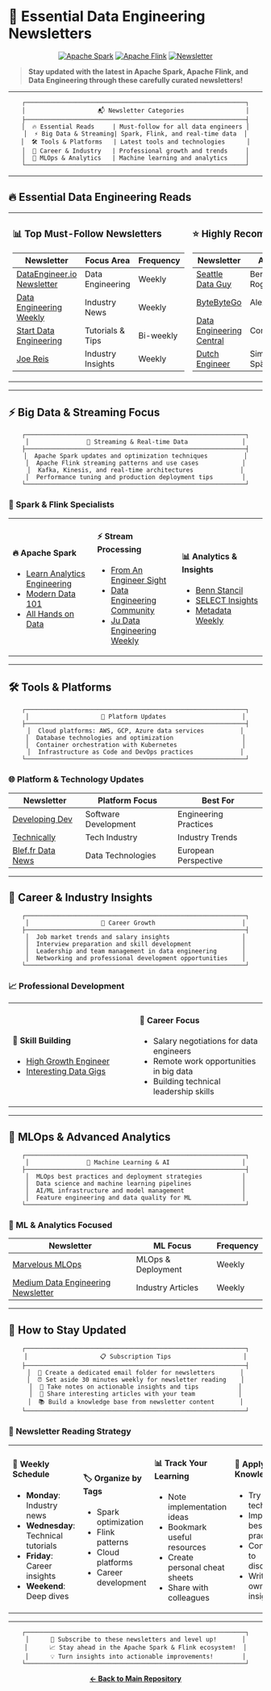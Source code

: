 # 📧 Essential Data Engineering Newsletters

<div align="center">

[![Apache Spark](https://img.shields.io/badge/Apache%20Spark-E25A1C?style=for-the-badge&logo=apache-spark&logoColor=white)](https://spark.apache.org/)
[![Apache Flink](https://img.shields.io/badge/Apache%20Flink-E6526F?style=for-the-badge&logo=apache-flink&logoColor=white)](https://flink.apache.org/)
[![Newsletter](https://img.shields.io/badge/Newsletter-FF6B6B?style=for-the-badge&logo=substack&logoColor=white)](#)

</div>

> **Stay updated with the latest in Apache Spark, Apache Flink, and Data Engineering through these carefully curated newsletters!**

---

<div align="center">

```
┌─────────────────────────────────────────────────────────────┐
│                    📬 Newsletter Categories                 │
├─────────────────────────────────────────────────────────────┤
│  🔥 Essential Reads     | Must-follow for all data engineers │
│  ⚡ Big Data & Streaming| Spark, Flink, and real-time data  │
│  🛠️ Tools & Platforms   | Latest tools and technologies      │
│  💼 Career & Industry   | Professional growth and trends     │
│  🤖 MLOps & Analytics   | Machine learning and analytics     │
└─────────────────────────────────────────────────────────────┘
```

</div>

---

## 🔥 Essential Data Engineering Reads

<table>
<tr>
<td width="50%">

### 📊 Top Must-Follow Newsletters

| Newsletter | Focus Area | Frequency |
|------------|------------|-----------|
| [DataEngineer.io Newsletter](https://blog.dataengineer.io) | Data Engineering | Weekly |
| [Data Engineering Weekly](https://www.dataengineeringweekly.com) | Industry News | Weekly |
| [Start Data Engineering](https://www.startdataengineering.com) | Tutorials & Tips | Bi-weekly |
| [Joe Reis](https://joereis.substack.com) | Industry Insights | Weekly |

</td>
<td width="50%">

### ⭐ Highly Recommended

| Newsletter | Author | Specialty |
|------------|--------|-----------|
| [Seattle Data Guy](https://seattledataguy.substack.com) | Ben Rogojan | Practical DE |
| [ByteByteGo](https://blog.bytebytego.com) | Alex Xu | System Design |
| [Data Engineering Central](https://dataengineeringcentral.substack.com) | Community | Best Practices |
| [Dutch Engineer](https://dutchengineer.substack.com) | Simon Späti | Modern Stack |

</td>
</tr>
</table>

---

## ⚡ Big Data & Streaming Focus

<div align="center">

```
┌─────────────────────────────────────────────────────────────┐
│                🌊 Streaming & Real-time Data               │
├─────────────────────────────────────────────────────────────┤
│  Apache Spark updates and optimization techniques          │
│  Apache Flink streaming patterns and use cases            │
│  Kafka, Kinesis, and real-time architectures             │
│  Performance tuning and production deployment tips        │
└─────────────────────────────────────────────────────────────┘
```

</div>

### 🚀 Spark & Flink Specialists

<table>
<tr>
<td width="33%">

#### 🔥 Apache Spark
- [Learn Analytics Engineering](https://learnanalyticsengineering.substack.com/)
- [Modern Data 101](https://moderndata101.substack.com/)
- [All Hands on Data](https://allhandsondata.substack.com/)

</td>
<td width="33%">

#### ⚡ Stream Processing
- [From An Engineer Sight](https://fromanengineersight.substack.com/)
- [Data Engineering Community](https://dataengineeringcommunity.substack.com/)
- [Ju Data Engineering Weekly](https://juhache.substack.com/)

</td>
<td width="33%">

#### 📊 Analytics & Insights
- [Benn Stancil](https://benn.substack.com/)
- [SELECT Insights](https://newsletter.ssp.sh/)
- [Metadata Weekly](https://metadataweekly.substack.com/)

</td>
</tr>
</table>

---

## 🛠️ Tools & Platforms

<div align="center">

```
┌─────────────────────────────────────────────────────────────┐
│                    🔧 Platform Updates                     │
├─────────────────────────────────────────────────────────────┤
│  Cloud platforms: AWS, GCP, Azure data services          │
│  Database technologies and optimization                   │
│  Container orchestration with Kubernetes                  │
│  Infrastructure as Code and DevOps practices             │
└─────────────────────────────────────────────────────────────┘
```

</div>

### 🌐 Platform & Technology Updates

| Newsletter | Platform Focus | Best For |
|------------|----------------|----------|
| [Developing Dev](https://www.developing.dev) | Software Development | Engineering Practices |
| [Technically](https://technically.substack.com/) | Tech Industry | Industry Trends |
| [Blef.fr Data News](https://www.blef.fr/blog/) | Data Technologies | European Perspective |

---

## 💼 Career & Industry Insights

<div align="center">

```
┌─────────────────────────────────────────────────────────────┐
│                    🚀 Career Growth                        │
├─────────────────────────────────────────────────────────────┤
│  Job market trends and salary insights                    │
│  Interview preparation and skill development              │
│  Leadership and team management in data engineering       │
│  Networking and professional development opportunities    │
└─────────────────────────────────────────────────────────────┘
```

</div>

### 📈 Professional Development

<table>
<tr>
<td width="50%">

#### 💪 Skill Building
- [High Growth Engineer](https://careercutler.substack.com/)
- [Interesting Data Gigs](https://www.interestinggigs.com/)

</td>
<td width="50%">

#### 🎯 Career Focus
- Salary negotiations for data engineers
- Remote work opportunities in big data
- Building technical leadership skills

</td>
</tr>
</table>

---

## 🤖 MLOps & Advanced Analytics

<div align="center">

```
┌─────────────────────────────────────────────────────────────┐
│                🤖 Machine Learning & AI                    │
├─────────────────────────────────────────────────────────────┤
│  MLOps best practices and deployment strategies           │
│  Data science and machine learning pipelines              │
│  AI/ML infrastructure and model management                │
│  Feature engineering and data quality for ML              │
└─────────────────────────────────────────────────────────────┘
```

</div>

### 🔬 ML & Analytics Focused

| Newsletter | ML Focus | Frequency |
|------------|----------|-----------|
| [Marvelous MLOps](https://marvelousmlops.substack.com/) | MLOps & Deployment | Weekly |
| [Medium Data Engineering Newsletter](https://medium.com/data-engineering-weekly) | Industry Articles | Weekly |

---

## 📱 How to Stay Updated

<div align="center">

```
┌─────────────────────────────────────────────────────────────┐
│                    📋 Subscription Tips                    │
├─────────────────────────────────────────────────────────────┤
│  📧 Create a dedicated email folder for newsletters       │
│  ⏰ Set aside 30 minutes weekly for newsletter reading    │
│  📝 Take notes on actionable insights and tips           │
│  🔄 Share interesting articles with your team            │
│  📚 Build a knowledge base from newsletter content       │
└─────────────────────────────────────────────────────────────┘
```

</div>

### 🎯 Newsletter Reading Strategy

<table>
<tr>
<td width="25%">

#### 📅 Weekly Schedule
- **Monday**: Industry news
- **Wednesday**: Technical tutorials
- **Friday**: Career insights
- **Weekend**: Deep dives

</td>
<td width="25%">

#### 🏷️ Organize by Tags
- Spark optimization
- Flink patterns
- Cloud platforms
- Career development

</td>
<td width="25%">

#### 📊 Track Your Learning
- Note implementation ideas
- Bookmark useful resources
- Create personal cheat sheets
- Share with colleagues

</td>
<td width="25%">

#### 🔄 Apply Knowledge
- Try new techniques
- Implement best practices
- Contribute to discussions
- Write your own insights

</td>
</tr>
</table>

---

<div align="center">

```
┌─────────────────────────────────────────────────────────────┐
│      🌟 Subscribe to these newsletters and level up!       │
│      📈 Stay ahead in the Apache Spark & Flink ecosystem!  │
│      💡 Turn insights into actionable improvements!        │
└─────────────────────────────────────────────────────────────┘
```

**[← Back to Main Repository](README.md)**

</div>
